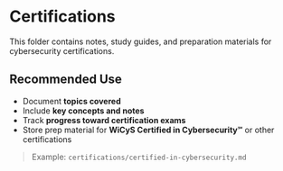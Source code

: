 # Certifications

This folder contains notes, study guides, and preparation materials for cybersecurity certifications.

## Recommended Use
- Document **topics covered**
- Include **key concepts and notes**
- Track **progress toward certification exams**
- Store prep material for **WiCyS Certified in Cybersecurity℠** or other certifications

> Example: `certifications/certified-in-cybersecurity.md`
